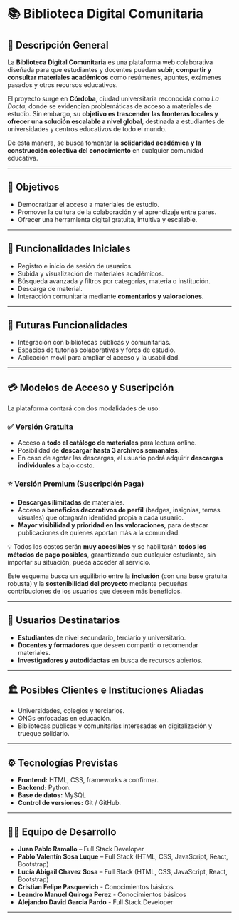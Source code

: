 # 📚 Biblioteca Digital Comunitaria

## 📝 Descripción General

La **Biblioteca Digital Comunitaria** es una plataforma web colaborativa diseñada para que estudiantes y docentes puedan **subir, compartir y consultar materiales académicos** como resúmenes, apuntes, exámenes pasados y otros recursos educativos.

El proyecto surge en **Córdoba**, ciudad universitaria reconocida como _La Docta_, donde se evidencian problemáticas de acceso a materiales de estudio. Sin embargo, su **objetivo es trascender las fronteras locales y ofrecer una solución escalable a nivel global**, destinada a estudiantes de universidades y centros educativos de todo el mundo.

De esta manera, se busca fomentar la **solidaridad académica y la construcción colectiva del conocimiento** en cualquier comunidad educativa.

---

## 🚀 Objetivos

- Democratizar el acceso a materiales de estudio.
- Promover la cultura de la colaboración y el aprendizaje entre pares.
- Ofrecer una herramienta digital gratuita, intuitiva y escalable.

---

## 🔧 Funcionalidades Iniciales

- Registro e inicio de sesión de usuarios.
- Subida y visualización de materiales académicos.
- Búsqueda avanzada y filtros por categorías, materia o institución.
- Descarga de material.
- Interacción comunitaria mediante **comentarios y valoraciones**.

---

## 🌱 Futuras Funcionalidades

- Integración con bibliotecas públicas y comunitarias.
- Espacios de tutorías colaborativas y foros de estudio.
- Aplicación móvil para ampliar el acceso y la usabilidad.

---

## 💳 Modelos de Acceso y Suscripción

La plataforma contará con dos modalidades de uso:

### ✅ Versión Gratuita

- Acceso a **todo el catálogo de materiales** para lectura online.
- Posibilidad de **descargar hasta 3 archivos semanales**.
- En caso de agotar las descargas, el usuario podrá adquirir **descargas individuales** a bajo costo.

### ⭐ Versión Premium (Suscripción Paga)

- **Descargas ilimitadas** de materiales.
- Acceso a **beneficios decorativos de perfil** (badges, insignias, temas visuales) que otorgarán identidad propia a cada usuario.
- **Mayor visibilidad y prioridad en las valoraciones**, para destacar publicaciones de quienes aportan más a la comunidad.

💡 Todos los costos serán **muy accesibles** y se habilitarán **todos los métodos de pago posibles**, garantizando que cualquier estudiante, sin importar su situación, pueda acceder al servicio.

Este esquema busca un equilibrio entre la **inclusión** (con una base gratuita robusta) y la **sostenibilidad del proyecto** mediante pequeñas contribuciones de los usuarios que deseen más beneficios.

---

## 👥 Usuarios Destinatarios

- **Estudiantes** de nivel secundario, terciario y universitario.
- **Docentes y formadores** que deseen compartir o recomendar materiales.
- **Investigadores y autodidactas** en busca de recursos abiertos.

---

## 🏛️ Posibles Clientes e Instituciones Aliadas

- Universidades, colegios y terciarios.
- ONGs enfocadas en educación.
- Bibliotecas públicas y comunitarias interesadas en digitalización y trueque solidario.

---

## ⚙️ Tecnologías Previstas

- **Frontend:** HTML, CSS, frameworks a confirmar.
- **Backend:** Python.
- **Base de datos:** MySQL
- **Control de versiones:** Git / GitHub.

---

## 👨‍💻 Equipo de Desarrollo

- **Juan Pablo Ramallo** – Full Stack Developer
- **Pablo Valentín Sosa Luque** – Full Stack (HTML, CSS, JavaScript, React, Bootstrap)
- **Lucía Abigail Chavez Sosa** – Full Stack (HTML, CSS, JavaScript, React, Bootstrap)
- **Cristian Felipe Pasquevich** - Conocimientos básicos
- **Leandro Manuel Quiroga Perez** - Conocimientos básicos
- **Alejandro David Garcia Pardo** - Full Stack Developer

---

